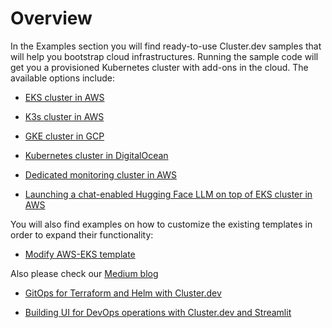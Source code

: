 # Overview

In the Examples section you will find ready-to-use Cluster.dev samples that will help you bootstrap cloud infrastructures. Running the sample code will get you a provisioned Kubernetes cluster with add-ons in the cloud. The available options include:

* [EKS cluster in AWS](https://docs.cluster.dev/examples-aws-eks/) 

* [K3s cluster in AWS](https://docs.cluster.dev/examples-aws-k3s/)

* [GKE cluster in GCP](https://docs.cluster.dev/examples-gcp-gke/)

* [Kubernetes cluster in DigitalOcean](https://docs.cluster.dev/examples-do-k8s/) 

* [Dedicated monitoring cluster in AWS](https://docs.cluster.dev/examples-aws-k3s-prometheus/) 

* [Launching a chat-enabled Hugging Face LLM on top of EKS cluster in AWS](https://docs.cluster.dev/examples-eks-model/)

You will also find examples on how to customize the existing templates in order to expand their functionality: 

* [Modify AWS-EKS template](https://docs.cluster.dev/examples-modify-aws-eks/)

Also please check our [Medium blog](https://medium.com/@cluster.dev)

* [GitOps for Terraform and Helm with Cluster.dev](https://medium.com/@cluster.dev/gitops-for-terraform-and-helm-with-cluster-dev-f605c9859f2)

* [Building UI for DevOps operations with Cluster.dev and Streamlit](https://medium.com/@cluster.dev/building-ui-for-devops-operations-with-cluster-dev-and-streamlit-5c0a5548cfc5)
